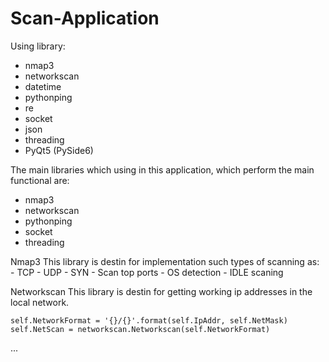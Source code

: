 # Scan-Application

Using library:
  - nmap3
  - networkscan
  - datetime
  - pythonping
  - re
  - socket
  - json
  - threading
  - PyQt5 (PySide6)
  
The main libraries which using in this application, which perform the main functional are:
  - nmap3
  - networkscan
  - pythonping
  - socket
  - threading

Nmap3
  This library is destin for implementation such types of scanning as:
    - TCP
    - UDP
    - SYN
    - Scan top ports
    - OS detection
    - IDLE scaning
    
Networkscan
  This library is destin for getting working ip addresses in the local network.
  
    self.NetworkFormat = '{}/{}'.format(self.IpAddr, self.NetMask)
    self.NetScan = networkscan.Networkscan(self.NetworkFormat)
...
